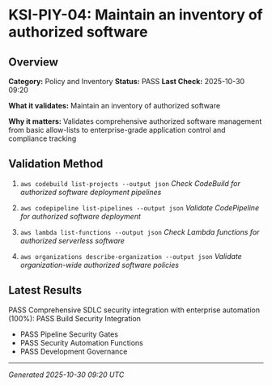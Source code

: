 # KSI-PIY-04: Maintain an inventory of authorized software

## Overview

**Category:** Policy and Inventory
**Status:** PASS
**Last Check:** 2025-10-30 09:20

**What it validates:** Maintain an inventory of authorized software

**Why it matters:** Validates comprehensive authorized software management from basic allow-lists to enterprise-grade application control and compliance tracking

## Validation Method

1. `aws codebuild list-projects --output json`
   *Check CodeBuild for authorized software deployment pipelines*

2. `aws codepipeline list-pipelines --output json`
   *Validate CodePipeline for authorized software deployment*

3. `aws lambda list-functions --output json`
   *Check Lambda functions for authorized serverless software*

4. `aws organizations describe-organization --output json`
   *Validate organization-wide authorized software policies*

## Latest Results

PASS Comprehensive SDLC security integration with enterprise automation (100%): PASS Build Security Integration
- PASS Pipeline Security Gates
- PASS Security Automation Functions
- PASS Development Governance

---
*Generated 2025-10-30 09:20 UTC*